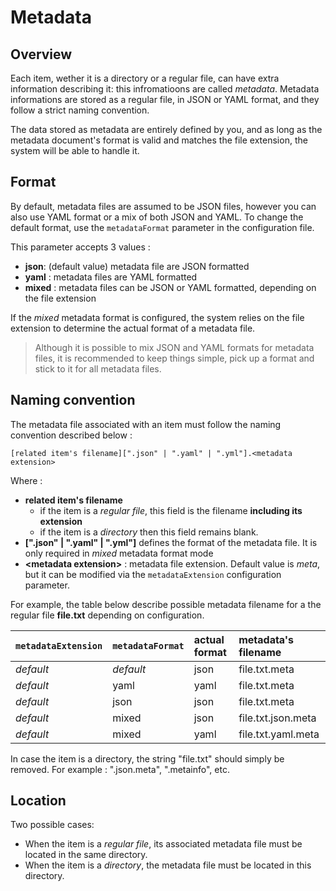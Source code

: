# Metadata


## Overview

Each item, wether it is a directory or a regular file, can have extra information describing it: this infromatioons are called *metadata*.
Metadata informations are stored as a regular file, in JSON or YAML format, and they follow a strict naming convention.

The data stored as metadata are entirely defined by you, and as long as the metadata document's format is valid and matches the file extension, the system will be able to handle it.

## Format

By default, metadata files are assumed to be JSON files, however you can also use YAML format or a mix of both JSON and YAML. To change the default format, use the `metadataFormat` parameter in the configuration file.

This parameter accepts 3 values :
- **json**:  (default value) metadata file are JSON formatted
- **yaml** : metadata files are YAML formatted
- **mixed** : metadata files can be JSON or YAML formatted, depending on the file extension

If the *mixed* metadata format is configured, the system relies on the file extension to determine the actual format of a metadata file. 

> Although it is possible to mix JSON and YAML formats for metadata files, it is recommended to keep things simple, pick up a format and stick to it for all metadata files.

## Naming convention

The metadata file associated with an item must follow the naming convention described below : 

```
[related item's filename][".json" | ".yaml" | ".yml"].<metadata extension>
```

Where :
- **related item's filename** 
  - if the item is a *regular file*, this field is the filename **including its extension** 
  - if the item is a *directory* then this field remains blank.
- **[".json" | ".yaml" | ".yml"]**  defines the format of the metadata file. It is only required in *mixed* metadata format mode
- **\<metadata extension>** : metadata file extension. Default value is *meta*, but it can be modified via the `metadataExtension` configuration parameter. 

For example, the table below describe possible metadata filename for a the regular file **file.txt** depending on configuration.

 | `metadataExtension` | `metadataFormat` | actual format | metadata's filename    |
 | :------------------ | :--------------- | :------------ | :--------------------- |
 | *default*           | *default*        | json          | file.txt.meta          |
 | *default*           | yaml             | yaml          | file.txt.meta          |
 | *default*           | json             | json          | file.txt.meta          |
 | *default*           | mixed            | json          | file.txt.json.meta     |
 | *default*           | mixed            | yaml          | file.txt.yaml.meta     |
 
In case the item is a directory, the string "file.txt" should simply be removed. For example :  ".json.meta", ".metainfo", etc.

## Location

Two possible cases:

- When the item is a *regular file*, its associated metadata file must be located in the same directory.
- When the item is a *directory*, the metadata file must be located in this directory.
